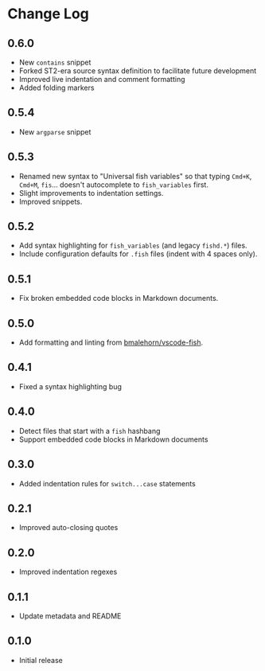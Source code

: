 # Change Log

## 0.6.0

- New `contains` snippet
- Forked ST2-era source syntax definition to facilitate future development
- Improved live indentation and comment formatting
- Added folding markers

## 0.5.4

- New `argparse` snippet

## 0.5.3

- Renamed new syntax to "Universal fish variables" so that typing `Cmd+K`,
  `Cmd+M`, `fis`… doesn't autocomplete to `fish_variables` first.
- Slight improvements to indentation settings.
- Improved snippets.

## 0.5.2

- Add syntax highlighting for `fish_variables` (and legacy `fishd.*`) files.
- Include configuration defaults for `.fish` files (indent with 4 spaces only).

## 0.5.1

- Fix broken embedded code blocks in Markdown documents.

## 0.5.0

- Add formatting and linting from [bmalehorn/vscode-fish].

[bmalehorn/vscode-fish]: https://github.com/bmalehorn/vscode-fish

## 0.4.1

- Fixed a syntax highlighting bug

## 0.4.0

- Detect files that start with a `fish` hashbang
- Support embedded code blocks in Markdown documents

## 0.3.0

- Added indentation rules for `switch...case` statements

## 0.2.1

- Improved auto-closing quotes

## 0.2.0

- Improved indentation regexes

## 0.1.1

- Update metadata and README

## 0.1.0

- Initial release

